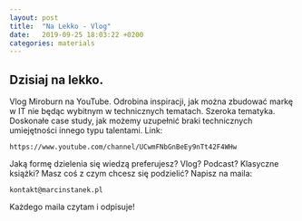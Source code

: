 ```yaml
---
layout: post
title:  "Na Lekko - Vlog"
date:   2019-09-25 18:03:22 +0200
categories: materials
---
```


## Dzisiaj na lekko. 


Vlog Miroburn na YouTube. Odrobina inspiracji, jak można zbudować markę w IT nie będąc wybitnym w technicznych tematach. Szeroka tematyka. Doskonałe case study, jak możemy uzupełnić braki technicznych umiejętności innego typu talentami.
Link: 

    https://www.youtube.com/channel/UCwmFNbGnBeEy9nTt42F4WHw

Jaką formę dzielenia się wiedzą preferujesz? Vlog? Podcast? Klasyczne książki? Masz coś z czym chcesz się podzielić? Napisz na maila:

    kontakt@marcinstanek.pl

Każdego maila czytam i odpisuje!